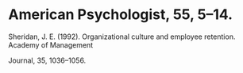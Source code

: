 # American Psychologist, 55, 5–14.

Sheridan, J. E. (1992). Organizational culture and employee retention. Academy of Management

Journal, 35, 1036–1056.